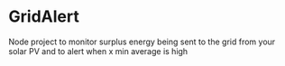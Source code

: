 # GridAlert
Node project to monitor surplus energy being sent to the grid from your solar PV and to alert when x min average is high
